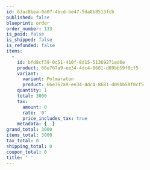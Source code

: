 ```yaml
---
id: 63ac8bea-0a07-4bcd-be47-5da8b8513fcb
published: false
blueprint: order
order_number: 133
is_paid: false
is_shipped: false
is_refunded: false
items:
  -
    id: bfd8cf39-0c51-410f-8d15-51369271ed6e
    product: 66e767a9-ee34-4dc4-8681-d09bb59f0cf5
    variant:
      variant: Polmaraton
      product: 66e767a9-ee34-4dc4-8681-d09bb59f0cf5
    quantity: 1
    total: 3000
    tax:
      amount: 0
      rate: '0'
      price_includes_tax: true
    metadata: {  }
grand_total: 3000
items_total: 3000
tax_total: 0
shipping_total: 0
coupon_total: 0
title: ' '
---
```

